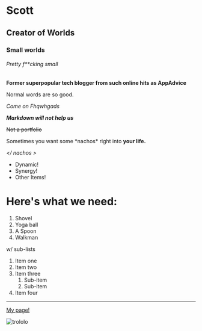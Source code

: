 # Scott 

## Creator of Worlds

### Small worlds

###### Pretty f**cking small

**Former superpopular tech blogger from such online hits as AppAdvice**

Normal words are so good.

_Come on Fhqwhgads_



**_Markdown will not help us_**

~~Not a portfolio~~

Sometimes you want some \*nachos\*
right into **your life.** 

_</ nachos >_


- Dynamic!
- Synergy!
- Other Items!

# Here's what we need:

1. Shovel
2. Yoga ball
3. A Spoon
4. Walkman


w/ sub-lists

1. Item one
2. Item two
3. Item three
   1. Sub-item
   2. Sub-item
4. Item four

---

[My page!](http://www.pageandsound.com)

![trololo](https://www.tubefilter.com/wp-content/uploads/2018/01/trololo.jpg)